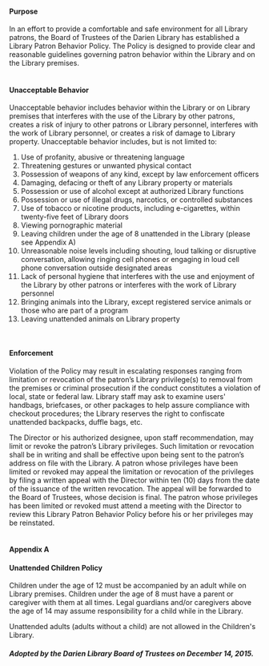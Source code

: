 <h4><i class="fa fa-chevron-right"></i> Purpose</h4>

In an effort to provide a comfortable and safe environment for all Library patrons, the Board of Trustees of the Darien Library has established a Library Patron Behavior Policy. The Policy is designed to provide clear and reasonable guidelines governing patron behavior within the Library and on the Library premises.
<br />
<br />
<h4><i class="fa fa-chevron-right"></i> Unacceptable Behavior</h4>

Unacceptable behavior includes behavior within the Library or on Library premises that interferes with the use of the Library by other patrons, creates a risk of injury to other patrons or Library personnel, interferes with the work of Library personnel, or creates a risk of damage to Library property. Unacceptable behavior includes, but is not limited to:

1. Use of profanity, abusive or threatening language
2. Threatening gestures or unwanted physical contact
3. Possession of weapons of any kind, except by law enforcement officers
4. Damaging, defacing or theft of any Library property or materials
5. Possession or use of alcohol except at authorized Library functions
6. Possession or use of illegal drugs, narcotics, or controlled substances
7. Use of tobacco or nicotine products, including e-cigarettes, within twenty-five feet of Library doors
8. Viewing pornographic material
9. Leaving children under the age of 8 unattended in the Library (please see Appendix A)
10. Unreasonable noise levels including shouting, loud talking or disruptive conversation, allowing ringing cell phones or engaging in loud cell phone conversation outside designated areas
11. Lack of personal hygiene that interferes with the use and enjoyment of the Library by other patrons or interferes with the work of Library personnel
12. Bringing animals into the Library, except registered service animals or those who are part of a program
13. Leaving unattended animals on Library property

<br />
<h4><i class="fa fa-chevron-right"></i> Enforcement</h4>

Violation of the Policy may result in escalating responses ranging from limitation or revocation of the patron’s Library privilege(s) to removal from the premises or criminal prosecution if the conduct constitutes a violation of local, state or federal law. Library staff may ask to examine users' handbags, briefcases, or other packages to help assure compliance with checkout procedures; the Library reserves the right to confiscate unattended backpacks, duffle bags, etc.

The Director or his authorized designee, upon staff recommendation, may limit or revoke the patron’s Library privileges. Such limitation or revocation shall be in writing and shall be effective upon being sent to the patron’s address on file with the Library. A patron whose privileges have been limited or revoked may appeal the limitation or revocation of the privileges by filing a written appeal with the Director within ten (10) days from the date of the issuance of the written revocation. The appeal will be forwarded to the Board of Trustees, whose decision is final. The patron whose privileges has been limited or revoked must attend a meeting with the Director to review this Library Patron Behavior Policy before his or her privileges may be reinstated.
<br />
<br />
<h4><i class="fa fa-chevron-right"></i> Appendix A</h4>

#### Unattended Children Policy
Children under the age of 12 must be accompanied by an adult while on Library premises. Children under the age of 8 must have a parent or caregiver with them at all times. Legal guardians and/or caregivers above the age of 14 may assume responsibility for a child while in the Library.

Unattended adults (adults without a child) are not allowed in the Children's Library.

<div class="margin-bottom-30"></div>

<h4><i class="fa fa-gavel"></i> <em>Adopted by the Darien Library Board of Trustees on December 14, 2015.</em></h4>

<div class="margin-bottom-20"></div>